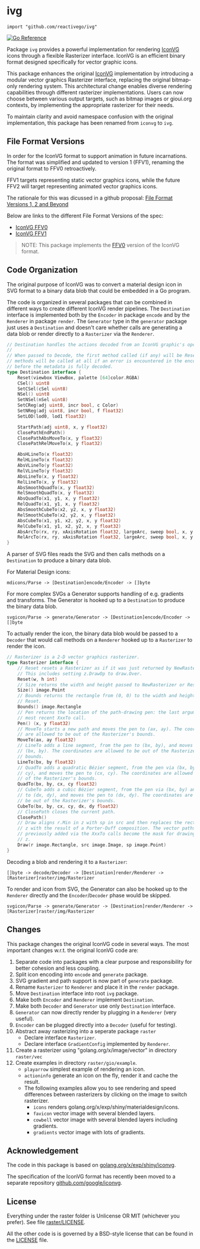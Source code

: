 # ivg

    import "github.com/reactivego/ivg"

[![Go Reference](https://pkg.go.dev/badge/github.com/reactivego/ivg.svg)](https://pkg.go.dev/github.com/reactivego/ivg#section-documentation)

Package `ivg` provides a powerful implementation for rendering [IconVG](https://github.com/google/iconvg) icons through a flexible Rasterizer interface. IconVG is an efficient binary format designed specifically for vector graphic icons.

This package enhances the original [IconVG](https://golang.org/x/exp/shiny/iconvg) implementation by introducing a modular vector graphics Rasterizer interface, replacing the original bitmap-only rendering system. This architectural change enables diverse rendering capabilities through different rasterizer implementations. Users can now choose between various output targets, such as bitmap images or gioui.org contexts, by implementing the appropriate rasterizer for their needs.

To maintain clarity and avoid namespace confusion with the original implementation, this package has been renamed from `iconvg` to `ivg`.

## File Format Versions

In order for the IconVG format to support animation in future incarnations. The format was simplified and updated to version 1 (FFV1), renaming the original format to FFV0 retroactively.

FFV1 targets representing static vector graphics icons, while the future FFV2 will target representing animated vector graphics icons.

The rationale for this was dicussed in a github proposal: [File Format Versions 1, 2 and Beyond](https://github.com/google/iconvg/issues/4#issue-905297018)

Below are links to the different File Format Versions of the spec:
- [IconVG FFV0](spec/iconvg-spec-v0.md)
- [IconVG FFV1](https://github.com/google/iconvg/blob/97b0c08e6e298f5f3606f79f3fb38cc0d64d3198/spec/iconvg-spec.md)

> NOTE: This package implements the [FFV0](spec/iconvg-spec-v0.md) version of the IconVG format.

## Code Organization

The original purpose of IconVG was to convert a material design icon in SVG format to a binary data blob that could be embedded in a Go program.

The code is organized in several packages that can be combined in different ways to create different IconVG render pipelines. The `Destination` interface is implemented both by the `Encoder` in package `encode` and by the `Renderer` in package `render`. The `Generator` type in the `generator` package just uses a `Destination` and doesn't care whether calls are generating a data blob or render directly to a `Rasterizer` via the `Renderer`.

```go
// Destination handles the actions decoded from an IconVG graphic's opcodes.
//
// When passed to Decode, the first method called (if any) will be Reset. No
// methods will be called at all if an error is encountered in the encoded form
// before the metadata is fully decoded.
type Destination interface {
	Reset(viewbox ViewBox, palette [64]color.RGBA)
	CSel() uint8
	SetCSel(cSel uint8)
	NSel() uint8
	SetNSel(nSel uint8)
	SetCReg(adj uint8, incr bool, c Color)
	SetNReg(adj uint8, incr bool, f float32)
	SetLOD(lod0, lod1 float32)

	StartPath(adj uint8, x, y float32)
	ClosePathEndPath()
	ClosePathAbsMoveTo(x, y float32)
	ClosePathRelMoveTo(x, y float32)

	AbsHLineTo(x float32)
	RelHLineTo(x float32)
	AbsVLineTo(y float32)
	RelVLineTo(y float32)
	AbsLineTo(x, y float32)
	RelLineTo(x, y float32)
	AbsSmoothQuadTo(x, y float32)
	RelSmoothQuadTo(x, y float32)
	AbsQuadTo(x1, y1, x, y float32)
	RelQuadTo(x1, y1, x, y float32)
	AbsSmoothCubeTo(x2, y2, x, y float32)
	RelSmoothCubeTo(x2, y2, x, y float32)
	AbsCubeTo(x1, y1, x2, y2, x, y float32)
	RelCubeTo(x1, y1, x2, y2, x, y float32)
	AbsArcTo(rx, ry, xAxisRotation float32, largeArc, sweep bool, x, y float32)
	RelArcTo(rx, ry, xAxisRotation float32, largeArc, sweep bool, x, y float32)
}
```

A parser of SVG files reads the SVG and then calls methods on a `Destination` to produce a binary data blob.

For Material Design icons:

```
mdicons/Parse -> [Destination]encode/Encoder -> []byte
```

For more complex SVGs a Generator supports handling of e.g. gradients and transforms. The Generator is hooked up to a `Destination` to produce the binary data blob.

```
svgicon/Parse -> generate/Generator -> [Destination]encode/Encoder -> []byte
```

To actually render the icon, the binary data blob would be passed to a `Decoder` that would call methods on a `Renderer` hooked up to a `Rasterizer` to render the icon.

```go
// Rasterizer is a 2-D vector graphics rasterizer.
type Rasterizer interface {
	// Reset resets a Rasterizer as if it was just returned by NewRasterizer.
	// This includes setting z.DrawOp to draw.Over.
	Reset(w, h int)
	// Size returns the width and height passed to NewRasterizer or Reset.
	Size() image.Point
	// Bounds returns the rectangle from (0, 0) to the width and height passed to
	// Reset.
	Bounds() image.Rectangle
	// Pen returns the location of the path-drawing pen: the last argument to the
	// most recent XxxTo call.
	Pen() (x, y float32)
	// MoveTo starts a new path and moves the pen to (ax, ay). The coordinates
	// are allowed to be out of the Rasterizer's bounds.
	MoveTo(ax, ay float32)
	// LineTo adds a line segment, from the pen to (bx, by), and moves the pen to
	// (bx, by). The coordinates are allowed to be out of the Rasterizer's
	// bounds.
	LineTo(bx, by float32)
	// QuadTo adds a quadratic Bézier segment, from the pen via (bx, by) to (cx,
	// cy), and moves the pen to (cx, cy). The coordinates are allowed to be out
	// of the Rasterizer's bounds.
	QuadTo(bx, by, cx, cy float32)
	// CubeTo adds a cubic Bézier segment, from the pen via (bx, by) and (cx, cy)
	// to (dx, dy), and moves the pen to (dx, dy). The coordinates are allowed to
	// be out of the Rasterizer's bounds.
	CubeTo(bx, by, cx, cy, dx, dy float32)
	// ClosePath closes the current path.
	ClosePath()
	// Draw aligns r.Min in z with sp in src and then replaces the rectangle r in
	// z with the result of a Porter-Duff composition. The vector paths
	// previously added via the XxxTo calls become the mask for drawing src onto
	// z.
	Draw(r image.Rectangle, src image.Image, sp image.Point)
}
```

Decoding a blob and rendering it to a `Rasterizer`:

```
[]byte -> decode/Decoder -> [Destination]render/Renderer -> [Rasterizer]raster/img/Rasterizer
```

To render and icon from SVG, the Generator can also be hooked up to the `Renderer` directly and the `Encoder`/`Decoder` phase would be skipped.

```
svgicon/Parse -> generate/Generator -> [Destination]render/Renderer -> [Rasterizer]raster/img/Rasterizer
```

## Changes

This package changes the original IconVG code in several ways.
The most important changes w.r.t. the original IconVG code are:

1. Separate code into packages with a clear purpose and responsibility for better cohesion and less coupling.
2. Split icon encoding into `encode` and `generate` package.
3. SVG gradient and path support is now part of `generate` package.
4. Rename `Rasterizer` to `Renderer` and place it in the `render` package.
5. Move `Destination` interface into root `ivg` package.
6. Make both `Encoder` and `Renderer` implement `Destination`.
7. Make both `Decoder` and `Generator` use only `Destination` interface.
8. `Generator` can now directly render by plugging in a `Renderer` (very useful).
9. `Encoder` can be plugged directly into a `Decoder` (useful for testing).
10. Abstract away rasterizing into a seperate package `raster`
    - Declare interface `Rasterizer`.
    - Declare interface `GradientConfig` implemented by `Renderer`.
11. Create a rasterizer using "golang.org/x/image/vector" in directory `raster/vec`
12. Create examples in directory `raster/gio/example`.
    - `playarrow` simplest example of rendering an icon.
    - `actioninfo` generate an icon on the fly, render it and cache the result.
    - The following examples allow you to see rendering and speed differences between rasterizers by clicking on the image to switch rasterizer.
        - `icons` renders golang.org/x/exp/shiny/materialdesign/icons.
        - `favicon` vector image with several blended layers.
        - `cowbell` vector image with several blended layers including gradients.
        - `gradients` vector image with lots of gradients.

## Acknowledgement

The code in this package is based on [golang.org/x/exp/shiny/iconvg](https://github.com/golang/exp/tree/master/shiny/iconvg).

The specification of the IconVG format has recently been moved to a separate repository [github.com/google/iconvg](https://github.com/google/iconvg).


## License

Everything under the raster folder is Unlicense OR MIT (whichever you prefer). See file [raster/LICENSE](raster/LICENSE).

All the other code is is governed by a BSD-style license that can be found in the [LICENSE](LICENSE) file.
